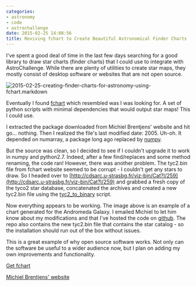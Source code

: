 ```yaml
---
categories:
- astronomy
- code
- astrochallenge
date: 2015-02-25 14:08:56
title: Reviving fchart to Create Beautiful Astronomical Finder Charts
---
```


I've spent a good deal of time in the last few days searching for a good library to draw star charts (finder charts) that I could use to integrate with AstroChallenge. While there are plenty of utilities to create star maps, they mostly consist of desktop software or websites that are not open source.

<img class="img-fluid" src="http://s3-us-west-2.amazonaws.com/pedaldp/images/2015-02-creating-finder-charts-for-astronomy-using-fchart/m31.jpg" alt="2015-02-25-creating-finder-charts-for-astronomy-using-fchart.markdown">

Eventually I found [fchart](https://www.astro.rug.nl/~brentjen/fchart.html) which resembled was I was looking for. A set of python scripts with minimal dependencies that would output star maps! This I could use.

<!--more-->

I extracted the package downloaded from Michiel Brentjens' website and hit go... nothing. Then I realized the file's last modified date: 2005. Uh-oh. It depended on numarray, a package long ago replaced by [numpy](http://www.numpy.org/).

But the source was clean, so I decided to see if I couldn't upgrade it to work in numpy and python2.7. Indeed, after a few find/replaces and some method renaming, the code ran! However, there was another problem. The tyc2.bin file from fchart website seemed to be corrupt - I couldn't get any stars to draw. So I headed over to [http://cdsarc.u-strasbg.fr/viz-bin/Cat?I/259](http://cdsarc.u-strasbg.fr/viz-bin/Cat?I/259) and grabbed a fresh copy of the tyco2 star database, concatenated the archives and created a new tyc2.bin file using the [tyc2\_to\_binary](https://github.com/Fingel/fchart/blob/master/scripts/tyc2_to_binary) script.

Now everything appears to be working. The image above is an example of a chart generated for the Andromeda Galaxy. I emailed Michiel to let him know about my modifications and that I've hosted the code on [github](https://github.com/Fingel/fchart). The repo also contains the new tyc2.bin file that contains the star catalog - so the installation should run out of the box without issues.

This is a great example of why open source software works. Not only can the software be useful to a wider audience now, but I plan on adding my own improvements and functionality.


[Get fchart](https://github.com/Fingel/fchart)

[Michiel Brentjens' website](https://www.astro.rug.nl/~brentjen/fchart.html)